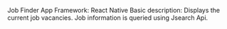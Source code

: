 Job Finder App 
Framework: React Native
Basic description: Displays the current job vacancies. Job information is queried using Jsearch Api. 